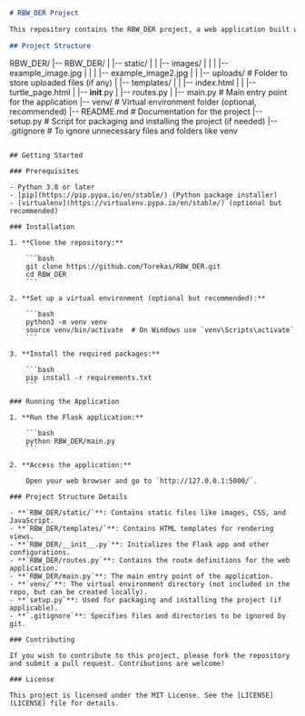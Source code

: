 ```markdown
# RBW_DER Project

This repository contains the RBW_DER project, a web application built with Python and Flask. Below is the structure of the project, along with instructions on how to set it up and run it.

## Project Structure

```
RBW_DER/
|-- RBW_DER/
|   |-- static/
|   |   |-- images/
|   |   |   |-- example_image.jpg
|   |   |   |-- example_image2.jpg
|   |   |-- uploads/  # Folder to store uploaded files (if any)
|   |-- templates/
|   |   |-- index.html
|   |   |-- turtle_page.html
|   |-- __init__.py
|   |-- routes.py
|   |-- main.py  # Main entry point for the application
|-- venv/  # Virtual environment folder (optional, recommended)
|-- README.md  # Documentation for the project
|-- setup.py  # Script for packaging and installing the project (if needed)
|-- .gitignore  # To ignore unnecessary files and folders like venv
```

## Getting Started

### Prerequisites

- Python 3.8 or later
- [pip](https://pip.pypa.io/en/stable/) (Python package installer)
- [virtualenv](https://virtualenv.pypa.io/en/stable/) (optional but recommended)

### Installation

1. **Clone the repository:**

    ```bash
    git clone https://github.com/Torekas/RBW_DER.git
    cd RBW_DER
    ```

2. **Set up a virtual environment (optional but recommended):**

    ```bash
    python3 -m venv venv
    source venv/bin/activate  # On Windows use `venv\Scripts\activate`
    ```

3. **Install the required packages:**

    ```bash
    pip install -r requirements.txt
    ```

### Running the Application

1. **Run the Flask application:**

    ```bash
    python RBW_DER/main.py
    ```

2. **Access the application:**

    Open your web browser and go to `http://127.0.0.1:5000/`.

### Project Structure Details

- **`RBW_DER/static/`**: Contains static files like images, CSS, and JavaScript.
- **`RBW_DER/templates/`**: Contains HTML templates for rendering views.
- **`RBW_DER/__init__.py`**: Initializes the Flask app and other configurations.
- **`RBW_DER/routes.py`**: Contains the route definitions for the web application.
- **`RBW_DER/main.py`**: The main entry point of the application.
- **`venv/`**: The virtual environment directory (not included in the repo, but can be created locally).
- **`setup.py`**: Used for packaging and installing the project (if applicable).
- **`.gitignore`**: Specifies files and directories to be ignored by git.

### Contributing

If you wish to contribute to this project, please fork the repository and submit a pull request. Contributions are welcome!

### License

This project is licensed under the MIT License. See the [LICENSE](LICENSE) file for details.
